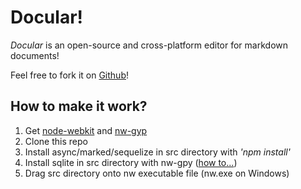 Docular!
==========

*Docular* is an open-source and cross-platform editor for markdown documents!

Feel free to fork it on [Github](https://github.com/danielking/docular)!

How to make it work?
-----------
1. Get [node-webkit](https://github.com/rogerwang/node-webkit) and [nw-gyp](https://github.com/rogerwang/nw-gyp)
2. Clone this repo
3. Install async/marked/sequelize in src directory with *'npm install'*
4. Install sqlite in src directory with nw-gpy ([how to...](https://github.com/rogerwang/nw-gyp#how-to-use))
5. Drag src directory onto nw executable file (nw.exe on Windows)

